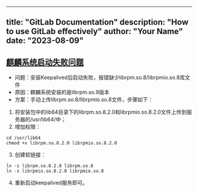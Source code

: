 

---
title: "GitLab Documentation"
description: "How to use GitLab effectively"
author: "Your Name"
date: "2023-08-09"
---


## [麒麟系统启动失败问题](http://114.242.246.250:8036/linux/kb/keepalived.html#%E9%BA%92%E9%BA%9F%E7%B3%BB%E7%BB%9F%E5%90%AF%E5%8A%A8%E5%A4%B1%E8%B4%A5%E9%97%AE%E9%A2%98)

- 问题：安装Keepalived后启动失败，报错缺少librpm.so.8/librpmio.so.8库文件
- 原因：麒麟系统安装的是librpm.so.9版本
- 方案：手动上传librpm.so.8/librpmio.so.8文件，步骤如下：

1. 将安装包中的lib64目录下的librpm.so.8.2.0和librpmio.so.8.2.0文件上传到服务器的/usr/lib64/中；
2. 增加权限：

```
cd /usr/lib64
chmod +x librpm.so.8.2.0 librpmio.so.8.2.0
```

3. 创建软链接：

```
ln -s librpm.so.8.2.0 librpm.so.8
ln -s librpmio.so.8.2.0 librpmio.so.8
```

4. 重新启动keepalived服务即可。